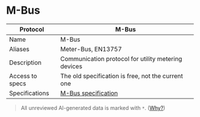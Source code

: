 # M-Bus

| Protocol | M-Bus |
|---|---|
| Name | M-Bus |
| Aliases | Meter-Bus, EN13757 |
| Description | Communication protocol for utility metering devices |
| Access to specs | The old specification is free, not the current one |
| Specifications | [M-Bus specification](https://m-bus.com/documentation) |



> All unreviewed AI-generated data is marked with `*`. ([Why?](../srcs/README.md#note-on-ai-generated-content))
